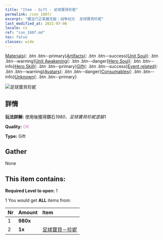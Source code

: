 ```yaml
---
title: "Item - Gift - 足球寶貝珍妮"
permalink: /con_1807/
excerpt: "魔法门之英雄无敌：战争纪元  足球寶貝珍妮"
last_modified_at: 2021-07-06
locale: cn
ref: "con_1807.md"
toc: false
classes: wide
---
```

 [Materials](/ItemsCN/){: .btn .btn--primary}[Artifacts](/ItemsCN/Artifacts/){: .btn .btn--success}[Unit Soul](/ItemsCN/UnitSoul/){: .btn .btn--warning}[Unit Awakening](/ItemsCN/UnitAwakening/){: .btn .btn--danger}[Hero Soul](/ItemsCN/HeroSoul/){: .btn .btn--info}[Hero Skill](/ItemsCN/HeroSkill/){: .btn .btn--primary}[Gift](/ItemsCN/Gift/){: .btn .btn--success}[Event related](/ItemsCN/Events/){: .btn .btn--warning}[Avatars](/ItemsCN/Avatars/){: .btn .btn--danger}[Consumables](/ItemsCN/Consumables/){: .btn .btn--info}[Unknown](/ItemsCN/Unknown/){: .btn .btn--primary}

 ![足球寶貝珍妮](/images/t/i_907100.png)

## 詳情
 **玩法詳解:** 使用後獲得鑽石*1980、足球寶貝珍妮塗裝*1

 **Quality:** <span style="color: #DA70D6">OK</span>

 **Type:** Gift

## Gather

  None

## This item contains:

 **Required Level to open:** 1

 1 You would get **ALL** items  from:

  | Nr | Amount |     Item    |
  |:---|:-------|:------------|
  | 1 |  **980x** | <i class="fas fa-gem"/> |  | 
  | 2 |  **1x** | [足球寶貝－珍妮](/cn/Items/con_1046/) |  | 
